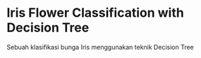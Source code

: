 # Iris Flower Classification with Decision Tree
Sebuah klasifikasi bunga Iris menggunakan teknik Decision Tree
